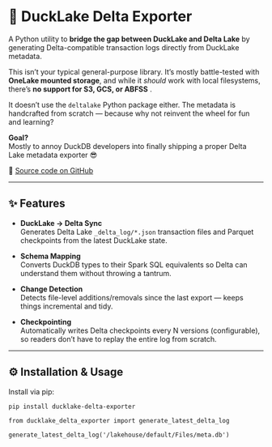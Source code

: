 # 🦆 DuckLake Delta Exporter

A Python utility to **bridge the gap between DuckLake and Delta Lake** by generating Delta-compatible transaction logs directly from DuckLake metadata.

This isn’t your typical general-purpose library. It’s mostly battle-tested with **OneLake mounted storage**, and while it *should* work with local filesystems, there’s **no support for S3, GCS, or ABFSS** .

It doesn’t use the `deltalake` Python package either. The metadata is handcrafted from scratch — because why not reinvent the wheel for fun and learning?

**Goal?**  
Mostly to annoy DuckDB developers into finally shipping a proper Delta Lake metadata exporter  😎

🔗 [Source code on GitHub](https://github.com/djouallah/ducklake_delta_exporter)

---

## ✨ Features

- **DuckLake → Delta Sync**  
  Generates Delta Lake `_delta_log/*.json` transaction files and Parquet checkpoints from the latest DuckLake state.

- **Schema Mapping**  
  Converts DuckDB types to their Spark SQL equivalents so Delta can understand them without throwing a tantrum.

- **Change Detection**  
  Detects file-level additions/removals since the last export — keeps things incremental and tidy.

- **Checkpointing**  
  Automatically writes Delta checkpoints every N versions (configurable), so readers don’t have to replay the entire log from scratch.

---

## ⚙️ Installation & Usage

Install via pip:

```bash
pip install ducklake-delta-exporter
```

```
from ducklake_delta_exporter import generate_latest_delta_log

generate_latest_delta_log('/lakehouse/default/Files/meta.db')
```
